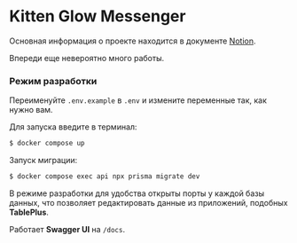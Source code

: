 # Kitten Glow Messenger

Основная информация о проекте находится в документе
[Notion](https://nopicat.notion.site/Kitten-Glow-fa4bb5cf23ea45cc854317e6ff3f9e80).

Впереди еще невероятно много работы. 

### Режим разработки

Переименуйте `.env.example` в `.env` и измените переменные так, как нужно вам.

Для запуска введите в терминал:
```bash 
$ docker compose up
```

Запуск миграции:
```bash 
$ docker compose exec api npx prisma migrate dev
```

В режиме разработки для удобства открыты порты у каждой базы данных, что позволяет 
редактировать данные из приложений, подобных **TablePlus**.

Работает **Swagger UI** на `/docs`.

